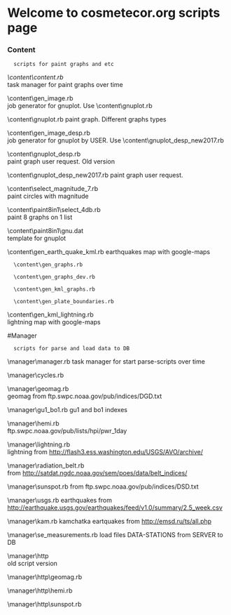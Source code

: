 # Welcome to cosmetecor.org scripts page 

### Content

      scripts for paint graphs and etc
	
*\content\content.rb*	
      task manager for paint graphs over time

\content\gen_image.rb	
      job generator for gnuplot. Use \content\gnuplot.rb

\content\gnuplot.rb	
      paint graph. Different graphs types

\content\gen_image_desp.rb	
      job generator for gnuplot by USER. Use \content\gnuplot_desp_new2017.rb

\content\gnuplot_desp.rb	
      paint graph user request. Old version

\content\gnuplot_desp_new2017.rb	paint graph user request. 
	

\content\select_magnitude_7.rb	
       paint circles with magnitude
	
\content\paint8in1\select_4db.rb	
      paint 8 graphs on 1 list

\content\paint8in1\gnu.dat	
      template for gnuplot
	
\content\gen_earth_quake_kml.rb	
      earthquakes map with google-maps
      
      \content\gen_graphs.rb	
      
      \content\gen_graphs_dev.rb	
      
      \content\gen_kml_graphs.rb	
      
      \content\gen_plate_boundaries.rb	

\content\gen_kml_lightning.rb	
    lightning map with google-maps


#Manager

      scripts for parse and load data to DB
	
\manager\manager.rb	
      task manager for start parse-scripts over time
	
\manager\cycles.rb	

\manager\geomag.rb	
       geomag from ftp.swpc.noaa.gov/pub/indices/DGD.txt

\manager\gu1_bo1.rb	
       gu1 and bo1 indexes

\manager\hemi.rb	
      ftp.swpc.noaa.gov/pub/lists/hpi/pwr_1day

\manager\lightning.rb	
      lightning from http://flash3.ess.washington.edu/USGS/AVO/archive/

\manager\radiation_belt.rb	
      from http://satdat.ngdc.noaa.gov/sem/poes/data/belt_indices/

\manager\sunspot.rb	
      from ftp.swpc.noaa.gov/pub/indices/DSD.txt
	
\manager\usgs.rb	earthquakes 
      from http://earthquake.usgs.gov/earthquakes/feed/v1.0/summary/2.5_week.csv

\manager\kam.rb	
      kamchatka eartquakes from http://emsd.ru/ts/all.php
	
\manager\se_measurements.rb	
      load files DATA-STATIONS from SERVER to DB
	
\manager\http	  
    old script version

\manager\http\geomag.rb	

\manager\http\hemi.rb	

\manager\http\sunspot.rb	
